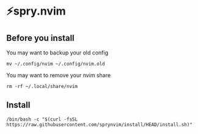 # ⚡️spry.nvim

## Before you install

You may want to backup your old config

```
mv ~/.config/nvim ~/.config/nvim.old
```

You may want to remove your nvim share

```
rm -rf ~/.local/share/nvim
```

## Install

```
/bin/bash -c "$(curl -fsSL https://raw.githubusercontent.com/sprynvim/install/HEAD/install.sh)"
```
